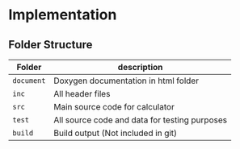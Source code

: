 # Implementation

## Folder Structure
Folder        | description
--------------| ----------------------------------------------
`document`    | Doxygen documentation in html folder
`inc`         | All header files
`src`         | Main source code for calculator
`test`        | All source code and data for testing purposes
`build`       | Build output (Not included in git)
